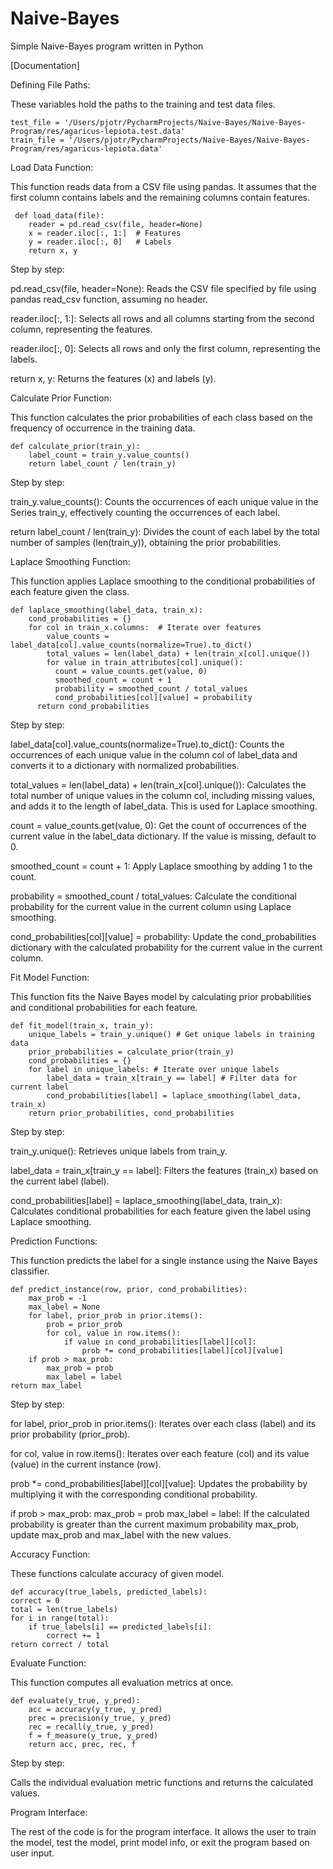 # Naive-Bayes
Simple Naive-Bayes program written in Python 

[Documentation]

  Defining File Paths:

  These variables hold the paths to the training and test data files.

    test_file = '/Users/pjotr/PycharmProjects/Naive-Bayes/Naive-Bayes-Program/res/agaricus-lepiota.test.data'
    train_file = '/Users/pjotr/PycharmProjects/Naive-Bayes/Naive-Bayes-Program/res/agaricus-lepiota.data'

  Load Data Function:

  This function reads data from a CSV file using pandas. It assumes that the first column contains labels and the remaining columns contain features.

     def load_data(file):
        reader = pd.read_csv(file, header=None)
        x = reader.iloc[:, 1:]  # Features
        y = reader.iloc[:, 0]   # Labels
        return x, y

  Step by step:

pd.read_csv(file, header=None): Reads the CSV file specified by file using pandas read_csv function, assuming no header.

reader.iloc[:, 1:]: Selects all rows and all columns starting from the second column, representing the features.

reader.iloc[:, 0]: Selects all rows and only the first column, representing the labels.

return x, y: Returns the features (x) and labels (y).

  Calculate Prior Function:

  This function calculates the prior probabilities of each class based on the frequency of occurrence in the training data.

    def calculate_prior(train_y):
        label_count = train_y.value_counts()  
        return label_count / len(train_y)       

Step by step: 

train_y.value_counts(): Counts the occurrences of each unique value in the Series train_y, effectively counting the occurrences of each label.

return label_count / len(train_y): Divides the count of each label by the total number of samples (len(train_y)), obtaining the prior probabilities.

  Laplace Smoothing Function:

  This function applies Laplace smoothing to the conditional probabilities of each feature given the class.

    def laplace_smoothing(label_data, train_x):
        cond_probabilities = {}
        for col in train_x.columns:  # Iterate over features
            value_counts = label_data[col].value_counts(normalize=True).to_dict() 
            total_values = len(label_data) + len(train_x[col].unique())
            for value in train_attributes[col].unique():
              count = value_counts.get(value, 0)
              smoothed_count = count + 1
              probability = smoothed_count / total_values
              cond_probabilities[col][value] = probability
          return cond_probabilities

Step by step:

label_data[col].value_counts(normalize=True).to_dict(): Counts the occurrences of each unique value in the column col of label_data and converts it to a dictionary with normalized probabilities.

total_values = len(label_data) + len(train_x[col].unique()): Calculates the total number of unique values in the column col, including missing values, and adds it to the length of label_data. This is used for Laplace smoothing.

count = value_counts.get(value, 0): Get the count of occurrences of the current value in the label_data dictionary. If the value is missing, default to 0.

smoothed_count = count + 1: Apply Laplace smoothing by adding 1 to the count.

probability = smoothed_count / total_values: Calculate the conditional probability for the current value in the current column using Laplace smoothing.

cond_probabilities[col][value] = probability: Update the cond_probabilities dictionary with the calculated probability for the current value in the current column.

  Fit Model Function:

  This function fits the Naive Bayes model by calculating prior probabilities and conditional probabilities for each feature.

    def fit_model(train_x, train_y):
        unique_labels = train_y.unique() # Get unique labels in training data
        prior_probabilities = calculate_prior(train_y)
        cond_probabilities = {}
        for label in unique_labels: # Iterate over unique labels
            label_data = train_x[train_y == label] # Filter data for current label
            cond_probabilities[label] = laplace_smoothing(label_data, train_x) 
        return prior_probabilities, cond_probabilities

Step by step:

train_y.unique(): Retrieves unique labels from train_y.

label_data = train_x[train_y == label]: Filters the features (train_x) based on the current label (label).

cond_probabilities[label] = laplace_smoothing(label_data, train_x): Calculates conditional probabilities for each feature given the label using Laplace smoothing.

  Prediction Functions:

  This function predicts the label for a single instance using the Naive Bayes classifier.

    def predict_instance(row, prior, cond_probabilities):
        max_prob = -1
        max_label = None
        for label, prior_prob in prior.items(): 
            prob = prior_prob
            for col, value in row.items(): 
                if value in cond_probabilities[label][col]:
                    prob *= cond_probabilities[label][col][value] 
        if prob > max_prob: 
            max_prob = prob
            max_label = label
    return max_label

Step by step:

for label, prior_prob in prior.items(): Iterates over each class (label) and its prior probability (prior_prob).

for col, value in row.items(): Iterates over each feature (col) and its value (value) in the current instance (row).

prob *= cond_probabilities[label][col][value]: Updates the probability by multiplying it with the corresponding conditional probability.

if prob > max_prob: max_prob = prob max_label = label: If the calculated probability is greater than the current maximum probability max_prob, update max_prob and max_label with the new values.

  Accuracy Function:

  These functions calculate accuracy of given model.

    def accuracy(true_labels, predicted_labels):
    correct = 0
    total = len(true_labels)
    for i in range(total):
        if true_labels[i] == predicted_labels[i]:
            correct += 1
    return correct / total

  Evaluate Function:

  This function computes all evaluation metrics at once.
  
    def evaluate(y_true, y_pred):
        acc = accuracy(y_true, y_pred)
        prec = precision(y_true, y_pred)
        rec = recall(y_true, y_pred)
        f = f_measure(y_true, y_pred)
        return acc, prec, rec, f

Step by step:

Calls the individual evaluation metric functions and returns the calculated values.

  Program Interface:
  
The rest of the code is for the program interface. It allows the user to train the model, test the model, print model info, or exit the program based on user input.
